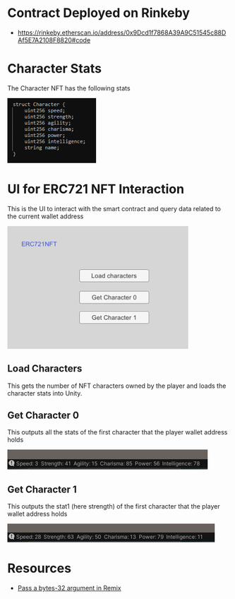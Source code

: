 # Contract Deployed on Rinkeby
- https://rinkeby.etherscan.io/address/0x9Dcd1f7868A39A9C51545c88DAf5E7A2108F8820#code


# Character Stats
The Character NFT has the following stats

![stats](screenshots/newstats1.PNG "stats")


# UI for ERC721 NFT Interaction
This is the UI to interact with the smart contract and query data related 
to the current wallet address

![erc721](screenshots/newui.png "erc721")
 

## Load Characters
This gets the number of NFT characters owned by the player and loads 
the character stats into Unity.


## Get Character 0 
This outputs all the stats of the first character that the player wallet address holds

![char0](screenshots/char0.PNG "char0")


## Get Character 1
This outputs the stat1 (here strength) of the first character that the player wallet address holds

![char1](screenshots/char1.PNG "char1")


# Resources
- [Pass a bytes-32 argument in Remix](https://ethereum.stackexchange.com/questions/107812/pass-a-bytes32-as-argument-in-remix)


